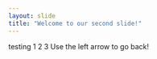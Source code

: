 ```yaml
---
layout: slide
title: "Welcome to our second slide!"
---
```

testing 1 2 3
Use the left arrow to go back!
